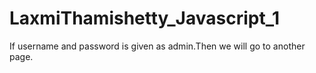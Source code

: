 # LaxmiThamishetty_Javascript_1

If username and password is given as admin.Then we will go to another page.
